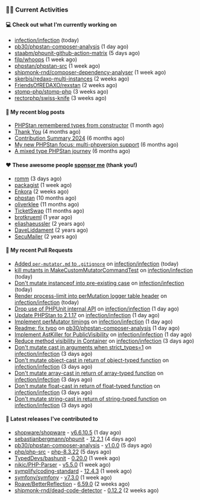 ### 👨‍💻 Current Activities


#### 💻 Check out what I'm currently working on

- [infection/infection](https://github.com/infection/infection) (today)
- [pb30/phpstan-composer-analysis](https://github.com/pb30/phpstan-composer-analysis) (1 day ago)
- [staabm/phpunit-github-action-matrix](https://github.com/staabm/phpunit-github-action-matrix) (5 days ago)
- [filp/whoops](https://github.com/filp/whoops) (1 week ago)
- [phpstan/phpstan-src](https://github.com/phpstan/phpstan-src) (1 week ago)
- [shipmonk-rnd/composer-dependency-analyser](https://github.com/shipmonk-rnd/composer-dependency-analyser) (1 week ago)
- [skerbis/redaxo-multi-instances](https://github.com/skerbis/redaxo-multi-instances) (2 weeks ago)
- [FriendsOfREDAXO/rexstan](https://github.com/FriendsOfREDAXO/rexstan) (2 weeks ago)
- [stomp-php/stomp-php](https://github.com/stomp-php/stomp-php) (3 weeks ago)
- [rectorphp/swiss-knife](https://github.com/rectorphp/swiss-knife) (3 weeks ago)


#### 📜 My recent blog posts

- [PHPStan remembered types from constructor](https://staabm.github.io/2025/04/15/phpstan-remember-constructor-types.html) (1 month ago)
- [Thank You](https://staabm.github.io/2025/01/24/thank-you.html) (4 months ago)
- [Contribution Summary 2024](https://staabm.github.io/2024/12/11/contribution-summary-2024.html) (6 months ago)
- [My new PHPStan focus: multi-phpversion support](https://staabm.github.io/2024/11/28/phpstan-php-version-in-scope.html) (6 months ago)
- [A mixed type PHPStan journey](https://staabm.github.io/2024/11/26/phpstan-mixed-types.html) (6 months ago)


#### ❤️ These awesome people [sponsor me](https://github.com/sponsors/staabm) (thank you!)

- [romm](https://github.com/romm) (3 days ago)
- [packagist](https://github.com/packagist) (1 week ago)
- [Enkora](https://github.com/Enkora) (2 weeks ago)
- [phpstan](https://github.com/phpstan) (10 months ago)
- [oliverklee](https://github.com/oliverklee) (11 months ago)
- [TicketSwap](https://github.com/TicketSwap) (11 months ago)
- [brotkrueml](https://github.com/brotkrueml) (1 year ago)
- [eliashaeussler](https://github.com/eliashaeussler) (2 years ago)
- [DaveLiddament](https://github.com/DaveLiddament) (2 years ago)
- [SecuMailer](https://github.com/SecuMailer) (2 years ago)


#### 🔨 My recent Pull Requests

- [Added `per-mutator.md` to `.gitignore`](https://github.com/infection/infection/pull/2179) on [infection/infection](https://github.com/infection/infection) (today)
- [kill mutants in MakeCustomMutatorCommandTest](https://github.com/infection/infection/pull/2177) on [infection/infection](https://github.com/infection/infection) (today)
- [Don&#39;t mutate instanceof into pre-existing case](https://github.com/infection/infection/pull/2176) on [infection/infection](https://github.com/infection/infection) (today)
- [Render process-limit into perMutation logger table header](https://github.com/infection/infection/pull/2175) on [infection/infection](https://github.com/infection/infection) (today)
- [Drop use of PHPUnit internal API](https://github.com/infection/infection/pull/2167) on [infection/infection](https://github.com/infection/infection) (1 day ago)
- [Update PHPStan to 2.1.17](https://github.com/infection/infection/pull/2165) on [infection/infection](https://github.com/infection/infection) (1 day ago)
- [Implement perMutator timings](https://github.com/infection/infection/pull/2164) on [infection/infection](https://github.com/infection/infection) (1 day ago)
- [Readme: fix typo](https://github.com/pb30/phpstan-composer-analysis/pull/54) on [pb30/phpstan-composer-analysis](https://github.com/pb30/phpstan-composer-analysis) (1 day ago)
- [Implement AstKiller for PublicVisibility](https://github.com/infection/infection/pull/2163) on [infection/infection](https://github.com/infection/infection) (1 day ago)
- [Reduce method visibility in Container](https://github.com/infection/infection/pull/2155) on [infection/infection](https://github.com/infection/infection) (3 days ago)
- [Don&#39;t mutate cast in arguments when strict_types=1](https://github.com/infection/infection/pull/2154) on [infection/infection](https://github.com/infection/infection) (3 days ago)
- [Don&#39;t mutate object-cast in return of object-typed function](https://github.com/infection/infection/pull/2152) on [infection/infection](https://github.com/infection/infection) (3 days ago)
- [Don&#39;t mutate array-cast in return of array-typed function](https://github.com/infection/infection/pull/2151) on [infection/infection](https://github.com/infection/infection) (3 days ago)
- [Don&#39;t mutate float-cast in return of float-typed function](https://github.com/infection/infection/pull/2150) on [infection/infection](https://github.com/infection/infection) (3 days ago)
- [Don&#39;t mutate string-cast in return of string-typed function](https://github.com/infection/infection/pull/2149) on [infection/infection](https://github.com/infection/infection) (3 days ago)


#### 🔭 Latest releases I've contributed to

- [shopware/shopware](https://github.com/shopware/shopware) - [v6.6.10.5](https://github.com/shopware/shopware/releases/tag/v6.6.10.5) (1 day ago)
- [sebastianbergmann/phpunit](https://github.com/sebastianbergmann/phpunit) - [12.2.1](https://github.com/sebastianbergmann/phpunit/releases/tag/12.2.1) (4 days ago)
- [pb30/phpstan-composer-analysis](https://github.com/pb30/phpstan-composer-analysis) - [v1.0.0](https://github.com/pb30/phpstan-composer-analysis/releases/tag/v1.0.0) (5 days ago)
- [php/php-src](https://github.com/php/php-src) - [php-8.3.22](https://github.com/php/php-src/releases/tag/php-8.3.22) (5 days ago)
- [TypedDevs/bashunit](https://github.com/TypedDevs/bashunit) - [0.20.0](https://github.com/TypedDevs/bashunit/releases/tag/0.20.0) (1 week ago)
- [nikic/PHP-Parser](https://github.com/nikic/PHP-Parser) - [v5.5.0](https://github.com/nikic/PHP-Parser/releases/tag/v5.5.0) (1 week ago)
- [symplify/coding-standard](https://github.com/symplify/coding-standard) - [12.4.3](https://github.com/symplify/coding-standard/releases/tag/12.4.3) (1 week ago)
- [symfony/symfony](https://github.com/symfony/symfony) - [v7.3.0](https://github.com/symfony/symfony/releases/tag/v7.3.0) (1 week ago)
- [Roave/BetterReflection](https://github.com/Roave/BetterReflection) - [6.59.0](https://github.com/Roave/BetterReflection/releases/tag/6.59.0) (2 weeks ago)
- [shipmonk-rnd/dead-code-detector](https://github.com/shipmonk-rnd/dead-code-detector) - [0.12.2](https://github.com/shipmonk-rnd/dead-code-detector/releases/tag/0.12.2) (2 weeks ago)
